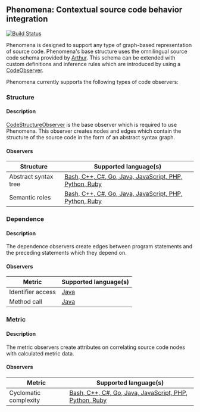 ## Phenomena: Contextual source code behavior integration

[![Build Status](https://travis-ci.com/CodeBrig/Phenomena.svg?branch=master)](https://travis-ci.com/CodeBrig/Phenomena)

Phenomena is designed to support any type of graph-based representation of source code.
Phenomena's base structure uses the omnilingual source code schema provided by [Arthur](https://github.com/CodeBrig/Arthur).
This schema can be extended with custom definitions and inference rules which are introduced by using a [CodeObserver](https://github.com/CodeBrig/Phenomena/blob/master/src/main/groovy/com/codebrig/phenomena/code/CodeObserver.groovy).

Phenomena currently supports the following types of code observers:

### Structure

#### Description
[CodeStructureObserver](https://github.com/CodeBrig/Phenomena/blob/master/src/main/groovy/com/codebrig/phenomena/code/structure/CodeStructureObserver.groovy)
is the base observer which is required to use Phenomena.
This observer creates nodes and edges which contain the structure of the source code in the form of an abstract syntax graph.

#### Observers

| Structure                   | Supported language(s)              |
| --------------------------- | ---------------------------------- |
| Abstract syntax tree        | [Bash, C++, C#, Go, Java, JavaScript, PHP, Python, Ruby](https://github.com/CodeBrig/Arthur/blob/v0.4.0-alpha/src/main/resources/schema/omnilingual/Arthur_Omnilingual_Base_Structure.gql) |
| Semantic roles              | [Bash, C++, C#, Go, Java, JavaScript, PHP, Python, Ruby](https://github.com/CodeBrig/Arthur/blob/v0.4.0-alpha/src/main/resources/schema/omnilingual/Arthur_Omnilingual_Semantic_Roles.gql) |

### Dependence

#### Description

The dependence observers create edges between program statements and the preceding statements which they depend on.

#### Observers

| Metric                      | Supported language(s)              |
| --------------------------- | ---------------------------------- |
| Identifier access           | [Java](https://github.com/CodeBrig/Phenomena/blob/master/src/main/groovy/com/codebrig/phenomena/code/analysis/language/java/dependence/JavaIdentifierAccessObserver.groovy) |
| Method call                 | [Java](https://github.com/CodeBrig/Phenomena/blob/master/src/main/groovy/com/codebrig/phenomena/code/analysis/language/java/dependence/JavaMethodCallObserver.groovy) |

### Metric

#### Description

The metric observers create attributes on correlating source code nodes with calculated metric data.

#### Observers

| Metric                      | Supported language(s)              |
| --------------------------- | ---------------------------------- |
| Cyclomatic complexity       | [Bash, C++, C#, Go, Java, JavaScript, PHP, Python, Ruby](https://github.com/CodeBrig/Phenomena/blob/master/src/main/groovy/com/codebrig/phenomena/code/analysis/metric/CyclomaticComplexityObserver.groovy) |
